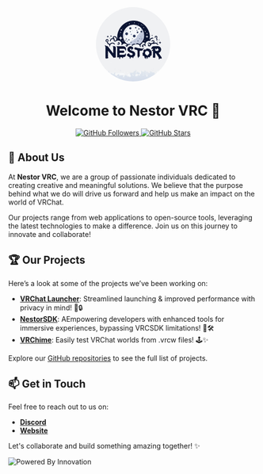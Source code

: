 <p align="center">
  <img src="../assets/images/nestor.svg" alt="Organization Logo" width="150" height="150" style="border-radius: 50%;">
</p>

<h1 align="center">Welcome to Nestor VRC 🌟</h1>

<p align="center">
  <a href="https://github.com/nestor-vrc">
    <img src="https://img.shields.io/github/followers/nestor-vrc?label=Follow&style=social" alt="GitHub Followers">
  </a>
  <a href="https://github.com/nestor-vrc">
    <img src="https://img.shields.io/github/stars/nestor-vrc?style=social" alt="GitHub Stars">
  </a>
</p>

## 🌟 About Us

At **Nestor VRC**, we are a group of passionate individuals dedicated to
creating creative and meaningful solutions. We believe that the purpose behind
what we do will drive us forward and help us make an impact on the world of
VRChat.

Our projects range from web applications to open-source tools, leveraging the
latest technologies to make a difference. Join us on this journey to innovate
and collaborate!

## 🏆 Our Projects

Here’s a look at some of the projects we’ve been working on:

- **[VRChat Launcher](https://github.com/nestor-vrc/VRChat-Launcher)**:
  Streamlined launching & improved performance with privacy in mind! 🚀🔒
- **[NestorSDK](https://github.com/nestor-vrc/NestorSDK)**: AEmpowering
  developers with enhanced tools for immersive experiences, bypassing VRCSDK
  limitations! 🌟🛠️
- **[VRChime](https://github.com/nestor-vrc/VRChime)**: Easily test VRChat
  worlds from .vrcw files! 🕹️✨

Explore our
[GitHub repositories](https://github.com/orgs/nestor-vrc/repositories?q=mirror%3Afalse+fork%3Afalse+archived%3Afalse+visibility%3Apublic)
to see the full list of projects.

## 📫 Get in Touch

Feel free to reach out to us on:

- **[Discord](https://discord.gg/PaVYAuymgm)**
- **[Website](https://nestor.vercel.app/)**

Let's collaborate and build something amazing together! ✨

<img src="https://img.shields.io/badge/Powered%20By-Innovation-4CAF50.svg" alt="Powered By Innovation">
